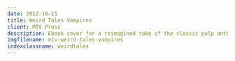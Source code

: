 ```yaml
---
date: 2012-10-15
title: Weird Tales Vampires
client: MTV Press
description: Ebook cover for a reimagined take of the classic pulp anthology.
imgfilename: mtv-weird-tales-vampires
indexclassname: weirdtales
---
```


<img srcset="/img/mtv-weird-tales-vampires-1x.png 1x, /img/mtv-weird-tales-vampires-2x.png 2x">
